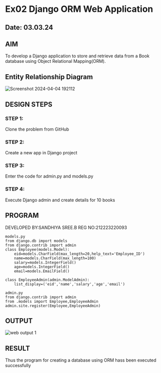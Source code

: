 # Ex02 Django ORM Web Application
## Date: 03.03.24

## AIM
To develop a Django application to store and retrieve data from a Book database using Object Relational Mapping(ORM).

## Entity Relationship Diagram

![Screenshot 2024-04-04 192112](https://github.com/Sandhniya/ORM/assets/151395890/5ee95ee0-b536-4160-8d77-1ab25db35894)


## DESIGN STEPS

### STEP 1:
Clone the problem from GitHub

### STEP 2:
Create a new app in Django project

### STEP 3:
Enter the code for admin.py and models.py

### STEP 4:
Execute Django admin and create details for 10 books

## PROGRAM

DEVELOPED BY:SANDHIYA SREE.B
REG NO:212223220093
```
models.py
from django.db import models
from django.contrib import admin
class Employee(models.Model):
    eid=models.CharField(max_length=20,help_text='Employee_ID')
    name=models.CharField(max_length=100)
    salary=models.IntegerField()
    age=models.IntegerField()
    email=models.EmailField()

class EmployeeAdmin(admin.ModelAdmin):
    list_display=('eid','name','salary','age','email')

admin.py
from django.contrib import admin
from .models import Employee,EmployeeAdmin
admin.site.register(Employee,EmployeeAdmin)

```

## OUTPUT

![web output 1](https://github.com/Sandhniya/ORM/assets/151395890/8f41fca6-a318-45f2-bbf1-caeac97d22a7)

## RESULT
Thus the program for creating a database using ORM hass been executed successfully
